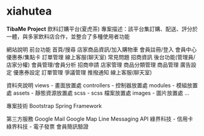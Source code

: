 # xiahutea
**TibaMe Project**
飲料訂購平台(夏虎茶)
專案描述：該平台集訂購、配送、評分於一體，與多家飲料店合作，並整合了多種使用者功能

網站說明
  前台功能
    首頁/搜尋
    店家商品資訊/加入購物車
    會員註冊/登入
    會員中心
    優惠券/集點卡
    訂單管理
    線上客服(聊天室)
    常見問題
    招商資訊
  後台功能(管理員/店家分權)
    會員管理/會員分析
    招商申請
    店家管理
    商品分類管理
    商品管理
    廣告設定
    優惠券設定
    訂單管理
    爭議管理
    推撥通知
    線上客服(聊天室)

資料夾說明
  views - 畫面放置處
  controllers - 控制器放置處
  modules - 模組放置處
  assets - 靜態資源放置處
  scss - scss 檔案放置處
  images - 圖片放置處 ...
  
專案技術
  Bootstrap
  Spring Framework
  
第三方服務
  Google Mail
  Google Map
  Line Messaging API
  綠界科技 - 信用卡
  綠界科技 - 電子發票
  會員簡訊驗證
